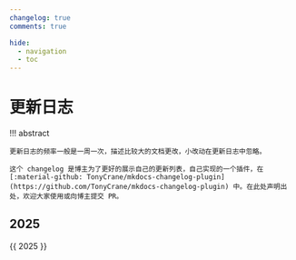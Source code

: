 ```yaml
---
changelog: true
comments: true

hide:
  - navigation
  - toc
---
```


# 更新日志

!!! abstract

    更新日志的频率一般是一周一次，描述比较大的文档更改，小改动在更新日志中忽略。

    这个 changelog 是博主为了更好的展示自己的更新列表，自己实现的一个插件，在 [:material-github: TonyCrane/mkdocs-changelog-plugin](https://github.com/TonyCrane/mkdocs-changelog-plugin) 中。在此处声明出处，欢迎大家使用或向博主提交 PR。

<style>
.md-typeset h2 {
    margin-top: 0em;
}
</style>

## 2025

{{ 2025 }}

